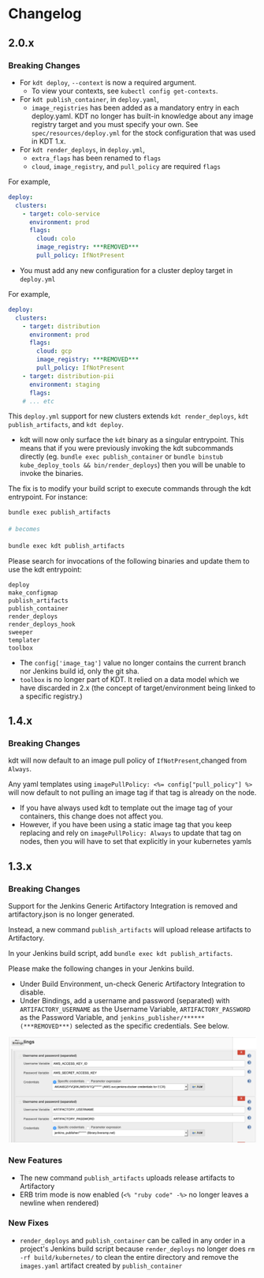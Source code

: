 
# Changelog

## 2.0.x

### Breaking Changes
* For `kdt deploy`, `--context` is now a required argument.
  * To view your contexts, see `kubectl config get-contexts`.
* For `kdt publish_container`, in `deploy.yaml`,
  * `image_registries` has been added as a mandatory entry in each deploy.yaml.
    KDT no longer has built-in knowledge about any image registry target and
    you must specify your own.
    See `spec/resources/deploy.yml` for the stock configuration that was used in KDT 1.x.
* For `kdt render_deploys`, in `deploy.yml`,
  * `extra_flags` has been renamed to `flags`
  * `cloud`, `image_registry`, and `pull_policy` are required `flags`

For example,
```yaml
deploy:
  clusters:
    - target: colo-service
      environment: prod
      flags:
        cloud: colo
        image_registry: ***REMOVED***
        pull_policy: IfNotPresent
```

* You must add any new configuration for a cluster deploy target in `deploy.yml`

For example,
```yaml
deploy:
  clusters:
    - target: distribution
      environment: prod
      flags:
        cloud: gcp
        image_registry: ***REMOVED***
        pull_policy: IfNotPresent
    - target: distribution-pii
      environment: staging
      flags:
    # ... etc
```

This `deploy.yml` support for new clusters extends `kdt render_deploys`, `kdt publish_artifacts`, and `kdt deploy`.

* kdt will now only surface the `kdt` binary as a singular entrypoint. This means
that if you were previously invoking the kdt subcommands directly (eg.
`bundle exec publish_container` or
`bundle binstub kube_deploy_tools && bin/render_deploys`) then you will be
unable to invoke the binaries.

The fix is to modify your build script to execute commands through the kdt
entrypoint. For instance:

```bash
bundle exec publish_artifacts

# becomes

bundle exec kdt publish_artifacts
```

Please search for invocations of the following binaries and update them to use
the kdt entrypoint:

```
deploy
make_configmap
publish_artifacts
publish_container
render_deploys
render_deploys_hook
sweeper
templater
toolbox
```

* The `config['image_tag']` value no longer contains the current branch nor
  Jenkins build id, only the git sha.
* `toolbox` is no longer part of KDT. It relied on a data model which we
  have discarded in 2.x (the concept of target/environment being linked
  to a specific registry.)

## 1.4.x

### Breaking Changes
kdt will now default to an image pull policy of  `IfNotPresent`,changed from `Always`.

Any yaml templates using `imagePullPolicy: <%= config["pull_policy"] %>` will now default to not pulling an image tag if that tag is already on the node.
* If you have always used kdt to template out the image tag of your containers, this change does not affect you.
* However, if you have been using a static image tag that you keep replacing and rely on `imagePullPolicy: Always` to update that tag on nodes, then you will have to set that explicitly in your kubernetes yamls

## 1.3.x

### Breaking Changes
Support for the Jenkins Generic Artifactory Integration is removed and
artifactory.json is no longer generated.

Instead, a new command `publish_artifacts` will upload release artifacts
to Artifactory.

In your Jenkins build script, add `bundle exec kdt publish_artifacts`.

Please make the following changes in your Jenkins build.

* Under Build Environment, un-check Generic Artifactory Integration to disable.
* Under Bindings, add a username and password (separated) with
`ARTIFACTORY_USERNAME` as the Username Variable,
`ARTIFACTORY_PASSWORD` as the Password Variable, and
`jenkins_publisher/****** (***REMOVED***)` selected as the specific
credentials. See below.

![Jenkins Artifactory upload](documentation/jenkins_build.png)


### New Features
* The new command `publish_artifacts` uploads release artifacts to Artifactory
* ERB trim mode is now enabled (`<% "ruby code" -%>` no longer leaves a newline when rendered)

### New Fixes
* `render_deploys` and `publish_container` can be called in any order in
a project's Jenkins build script because `render_deploys` no longer does
`rm -rf build/kubernetes/` to clean the entire directory and remove
the `images.yaml` artifact created by `publish_container`

